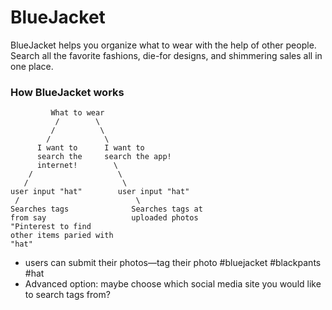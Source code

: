 # BlueJacket

BlueJacket helps you organize what to wear with the help of other people. Search all the favorite fashions, die-for designs, and shimmering sales all in one place.

### How BlueJacket works

             What to wear
              /        \
             /          \
            /            \
          I want to      I want to 
          search the     search the app!
          internet!        \ 
        /                   \ 
       /                     \ 
    user input "hat"        user input "hat"
     /                          \ 
    Searches tags              Searches tags at
    from say                   uploaded photos
    "Pinterest to find
    other items paried with
    "hat"
    
- users can submit their photos—tag their photo #bluejacket #blackpants #hat
- Advanced option: maybe choose which social media site you would like to search tags from?
